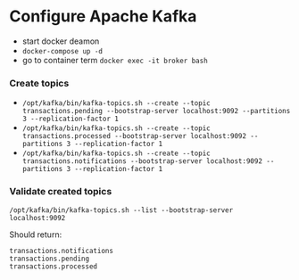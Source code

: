Configure Apache Kafka
===========================
- start docker deamon
- ```docker-compose up -d```
- go to container term ```docker exec -it broker bash```


### Create topics 

- ```/opt/kafka/bin/kafka-topics.sh --create --topic transactions.pending --bootstrap-server localhost:9092 --partitions 3 --replication-factor 1```
- ```/opt/kafka/bin/kafka-topics.sh --create --topic transactions.processed --bootstrap-server localhost:9092 --partitions 3 --replication-factor 1```
- ```/opt/kafka/bin/kafka-topics.sh --create --topic transactions.notifications --bootstrap-server localhost:9092 --partitions 3 --replication-factor 1```

### Validate created topics
```/opt/kafka/bin/kafka-topics.sh --list --bootstrap-server localhost:9092```

Should return:
```
transactions.notifications
transactions.pending
transactions.processed
```